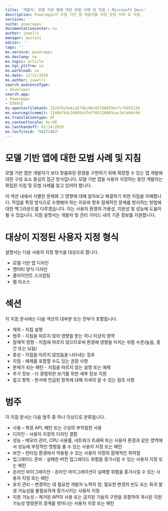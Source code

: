 ```yaml
---
title: '개발자: 모델 기반 앱에 대한 모범 사례 및 지침 | Microsoft Docs'
description: PowerApps의 모델 기반 앱 개발자를 위한 모범 사례 및 지침.
services: ''
suite: powerapps
documentationcenter: na
author: jowells
manager: austinj
editor: ''
tags: ''
ms.service: powerapps
ms.devlang: na
ms.topic: article
ms.tgt_pltfrm: na
ms.workload: na
ms.date: 12/12/2018
ms.author: jowells
search.audienceType:
- developer
search.app:
- PowerApps
- D365CE
ms.openlocfilehash: 152b7bc5e61a579bc06c02f60079ecfc7b05512b
ms.sourcegitcommit: 11486fb4c16095e3fef785126003cac3e3e06c0d
ms.translationtype: HT
ms.contentlocale: ko-KR
ms.lasthandoff: 01/14/2019
ms.locfileid: "54271463"
---
```

# <a name="best-practices-and-guidance-for-model-driven-apps"></a>모델 기반 앱에 대한 모범 사례 및 지침

모델 기반 앱은 개발자가 보다 맞춤화된 환경을 구현하기 위해 확장할 수 있는 앱 개발에 대한 구성 요소 중심의 접근 방식입니다. 모델 기반 앱을 사용자 지정하는 동안 개발자는 확립된 지침 및 모범 사례를 알고 있어야 합니다. 

이 섹션 내에서 식별한 문제와 그 영향에 대해 알아보고 해결하기 위한 지침을 이해합니다. 작업을 특정 방식으로 수행해야 하는 이유와 향후 잠재적인 문제를 방지하는 방법에 대한 백그라운드를 다루겠습니다. 이는 사용자 환경의 가용성, 지원성 및 성능에 도움이 될 수 있습니다. 지침 설명서는 개발자 및 관리 가이드 내의 기존 정보를 지원합니다.

# <a name="targeted-customization-types"></a>대상이 지정된 사용자 지정 형식
설명서는 다음 사용자 지정 형식을 대상으로 합니다.

- 모델 기반 앱 디자인
- 엔터티 양식 디자인
- 클라이언트 스크립팅
- 웹 리소스

# <a name="sections"></a>섹션
각 지침 문서에는 다음 섹션의 대부분 또는 전부가 포함됩니다.

- 제목 - 지침 설명
- 범주 - 지침을 따르지 않아 영향을 받는 하나 이상의 영역
- 잠재적 영향 - 지침에 따르지 않으므로써 환경에 영향을 미치는 위험 수준(높음, 중간 또는 낮음)
- 증상 - 지침을 따르지 않았음을 나타내는 징후
- 지침 - 예제를 포함할 수도 있는 권장 사항
- 문제가 되는 패턴 - 지침을 따르지 않는 설명 또는 예제
- 추가 정보 - 더 광범위한 보기를 위한 세부 정보 지원
- 참고 항목 - 문서에 언급된 항목에 대해 자세히 알 수 있는 참조 사항

# <a name="categories"></a>범주
각 지침 문서는 다음 범주 중 하나 이상으로 분류됩니다.

- 사용 – 특정 API, 패턴 또는 구성의 부적절한 사용
- 디자인 - 사용자 지정의 디자인 결함
- 성능 - 메모리 관리, CPU 사용률, 네트워크 트래픽 또는 사용자 환경과 같은 영역에서 성능에 부정적인 영향을 줄 수 있는 사용자 지정 또는 패턴
- 보안 – 런타임 환경에서 악용될 수 있는 사용자 지정의 잠재적인 취약점
- 업그레이드 준비 - 실패한 버전 업그레이드 위험을 증가시킬 수 있는 사용자 지정 또는 패턴
- 온라인 마이그레이션 - 온라인 마이그레이션이 실패할 위험을 증가시킬 수 있는 사용자 지정 또는 패턴
- 유지 관리 – 변경하는 데 필요한 개발자 노력의 양, 필요한 변경의 빈도 또는 회귀 발생 가능성을 불필요하게 증가시키는 사용자 지정
- 지원 가능성 – 제거된 API의 사용 또는 금지된 기술의 구현을 포함하여 게시된 지원 가능성 명령문의 경계를 벗어나는 사용자 지정 또는 패턴